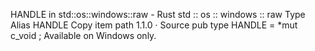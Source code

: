 HANDLE in std::os::windows::raw - Rust
std
::
os
::
windows
::
raw
Type Alias
HANDLE
Copy item path
1.1.0
·
Source
pub type HANDLE =
*mut
c_void
;
Available on
Windows
only.